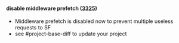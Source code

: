 #### disable middleware prefetch ([3325](https://github.com/shopsys/shopsys/pull/3325))

-   Middleware prefetch is disabled now to prevent multiple useless requests to SF
-   see #project-base-diff to update your project
